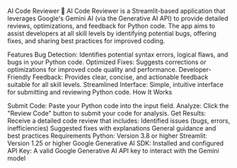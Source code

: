 AI Code Reviewer 🤖
AI Code Reviewer is a Streamlit-based application that leverages Google's Gemini AI (via the Generative AI API) to provide detailed reviews, optimizations, and feedback for Python code. The app aims to assist developers at all skill levels by identifying potential bugs, offering fixes, and sharing best practices for improved coding.

Features
Bug Detection: Identifies potential syntax errors, logical flaws, and bugs in your Python code.
Optimized Fixes: Suggests corrections or optimizations for improved code quality and performance.
Developer-Friendly Feedback: Provides clear, concise, and actionable feedback suitable for all skill levels.
Streamlined Interface: Simple, intuitive interface for submitting and reviewing Python code.
How It Works

Submit Code: Paste your Python code into the input field.
Analyze: Click the "Review Code" button to submit your code for analysis.
Get Results: Receive a detailed code review that includes:
Identified issues (bugs, errors, inefficiencies)
Suggested fixes with explanations
General guidance and best practices
Requirements
Python: Version 3.8 or higher
Streamlit: Version 1.25 or higher
Google Generative AI SDK: Installed and configured
API Key: A valid Google Generative AI API key to interact with the Gemini model
